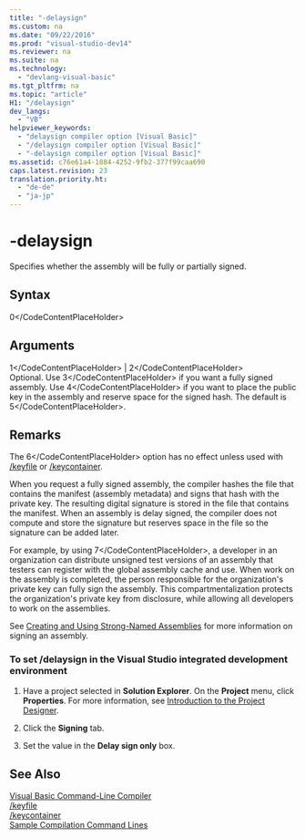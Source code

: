 ```yaml
---
title: "-delaysign"
ms.custom: na
ms.date: "09/22/2016"
ms.prod: "visual-studio-dev14"
ms.reviewer: na
ms.suite: na
ms.technology: 
  - "devlang-visual-basic"
ms.tgt_pltfrm: na
ms.topic: "article"
H1: "/delaysign"
dev_langs: 
  - "VB"
helpviewer_keywords: 
  - "delaysign compiler option [Visual Basic]"
  - "/delaysign compiler option [Visual Basic]"
  - "-delaysign compiler option [Visual Basic]"
ms.assetid: c76e61a4-1884-4252-9fb2-377f99caa690
caps.latest.revision: 23
translation.priority.ht: 
  - "de-de"
  - "ja-jp"
---
```

# -delaysign
Specifies whether the assembly will be fully or partially signed.  
  
## Syntax  
  
<CodeContentPlaceHolder>0\</CodeContentPlaceHolder>  
## Arguments  
 <CodeContentPlaceHolder>1\</CodeContentPlaceHolder> &#124; <CodeContentPlaceHolder>2\</CodeContentPlaceHolder>  
 Optional. Use <CodeContentPlaceHolder>3\</CodeContentPlaceHolder> if you want a fully signed assembly. Use <CodeContentPlaceHolder>4\</CodeContentPlaceHolder> if you want to place the public key in the assembly and reserve space for the signed hash. The default is <CodeContentPlaceHolder>5\</CodeContentPlaceHolder>.  
  
## Remarks  
 The <CodeContentPlaceHolder>6\</CodeContentPlaceHolder> option has no effect unless used with [/keyfile](../vs140/-keyfile.md) or [/keycontainer](../vs140/-keycontainer.md).  
  
 When you request a fully signed assembly, the compiler hashes the file that contains the manifest (assembly metadata) and signs that hash with the private key. The resulting digital signature is stored in the file that contains the manifest. When an assembly is delay signed, the compiler does not compute and store the signature but reserves space in the file so the signature can be added later.  
  
 For example, by using <CodeContentPlaceHolder>7\</CodeContentPlaceHolder>, a developer in an organization can distribute unsigned test versions of an assembly that testers can register with the global assembly cache and use. When work on the assembly is completed, the person responsible for the organization's private key can fully sign the assembly. This compartmentalization protects the organization's private key from disclosure, while allowing all developers to work on the assemblies.  
  
 See [Creating and Using Strong-Named Assemblies](assetId:///ffbf6d9e-4a88-4a8a-9645-4ce0ee1ee5f9) for more information on signing an assembly.  
  
### To set /delaysign in the Visual Studio integrated development environment  
  
1.  Have a project selected in **Solution Explorer**. On the **Project** menu, click **Properties**. For more information, see [Introduction to the Project Designer](assetId:///898dd854-c98d-430c-ba1b-a913ce3c73d7).  
  
2.  Click the **Signing** tab.  
  
3.  Set the value in the **Delay sign only** box.  
  
## See Also  
 [Visual Basic Command-Line Compiler](../vs140/visual-basic-command-line-compiler.md)   
 [/keyfile](../vs140/-keyfile.md)   
 [/keycontainer](../vs140/-keycontainer.md)   
 [Sample Compilation Command Lines](../vs140/sample-compilation-command-lines--visual-basic-.md)
